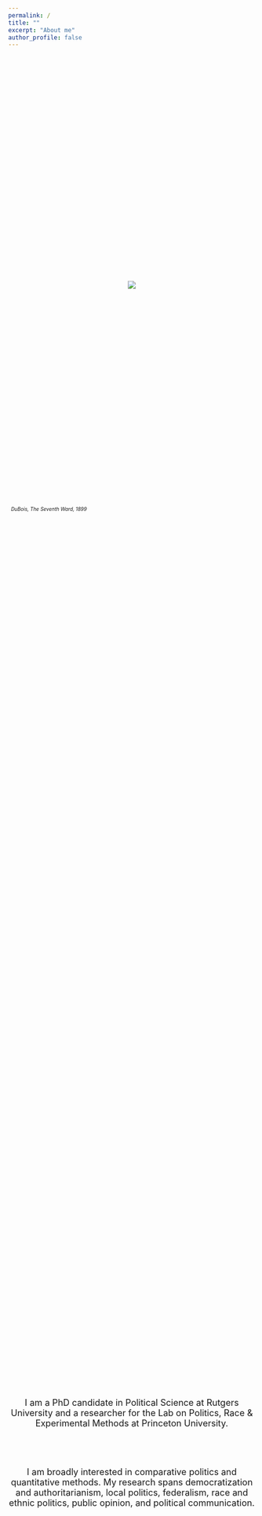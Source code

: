```yaml
---
permalink: /
title: ""
excerpt: "About me"
author_profile: false
---
```


 <br/>

<html>
<head>
    <style>
        * {
            margin: 0;
            padding: 0;
        }
        .imgbox {
            display: grid;
            height: 100%;
        }
        .center-fit {
            max-width: 100%;
            max-height: 100vh;
            margin: auto;
        }
    </style>
</head>
<body>
<div class="imgbox">
    <img class="center-fit" src='seventhward.jpg' >
      <figcaption><em> <font size="-2"> &nbsp;&nbsp;DuBois, The Seventh Ward, 1899 </font> </em></figcaption>

<br/> 

 <font size="4">
  
<center>

<p style="margin-left:13em;margin-right:13em">

I am a PhD candidate in Political Science at <a style="text-decoration:none"  href="https://polisci.rutgers.edu/" target = "blank_"> Rutgers University </a> and a researcher for the Lab on Politics, Race & Experimental Methods at <a style="text-decoration:none" href="https://politics.princeton.edu/" target = "blank_">
Princeton University</a>. 

<br/><br/>

I am broadly interested in comparative politics and quantitative methods. My research spans democratization and authoritarianism, local politics, federalism, race and ethnic politics, public opinion, and political communication.

<br/><br/>

</p>


